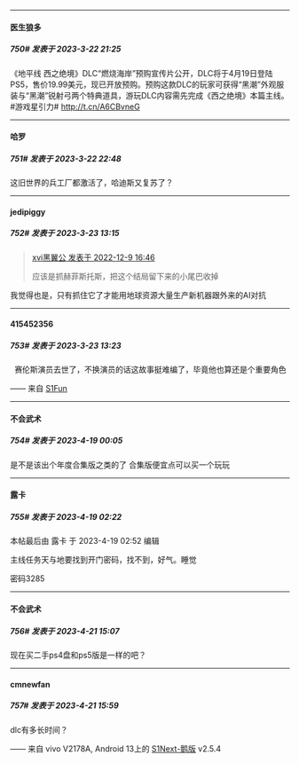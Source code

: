 
*****

####  医生狼多  
##### 750#       发表于 2023-3-22 21:25

《地平线 西之绝境》DLC“燃烧海岸”预购宣传片公开，DLC将于4月19日登陆PS5，售价19.99美元，现已开放预购。预购这款DLC的玩家可获得“黑潮”外观服装与“黑潮”锐射弓两个特典道具，游玩DLC内容需先完成《西之绝境》本篇主线。#游戏星引力# http://t.cn/A6CBvneG ​​​


*****

####  哈罗  
##### 751#       发表于 2023-3-22 22:48

这旧世界的兵工厂都激活了，哈迪斯又复苏了？


*****

####  jedipiggy  
##### 752#       发表于 2023-3-23 13:15

<blockquote><a href="httphttps://bbs.saraba1st.com/2b/forum.php?mod=redirect&amp;goto=findpost&amp;pid=58851476&amp;ptid=2006059" target="_blank">xvi黑翼公 发表于 2022-12-9 16:46</a>

应该是抓赫菲斯托斯，把这个结局留下来的小尾巴收掉</blockquote>
我觉得也是，只有抓住它了才能用地球资源大量生产新机器跟外来的AI对抗


*****

####  415452356  
##### 753#       发表于 2023-3-23 13:23

  赛伦斯演员去世了，不换演员的话这故事挺难编了，毕竟他也算还是个重要角色

—— 来自 [S1Fun](https://s1fun.koalcat.com)

*****

####  不会武术  
##### 754#       发表于 2023-4-19 00:05

是不是该出个年度合集版之类的了
合集版便宜点可以买一个玩玩


*****

####  露卡  
##### 755#       发表于 2023-4-19 02:22

 本帖最后由 露卡 于 2023-4-19 02:52 编辑 

主线任务天与地要找到开门密码，找不到，好气。睡觉

密码3285  


*****

####  不会武术  
##### 756#       发表于 2023-4-21 15:07

现在买二手ps4盘和ps5版是一样的吧？


*****

####  cmnewfan  
##### 757#       发表于 2023-4-21 15:59

dlc有多长时间？

—— 来自 vivo V2178A, Android 13上的 [S1Next-鹅版](https://github.com/ykrank/S1-Next/releases) v2.5.4


